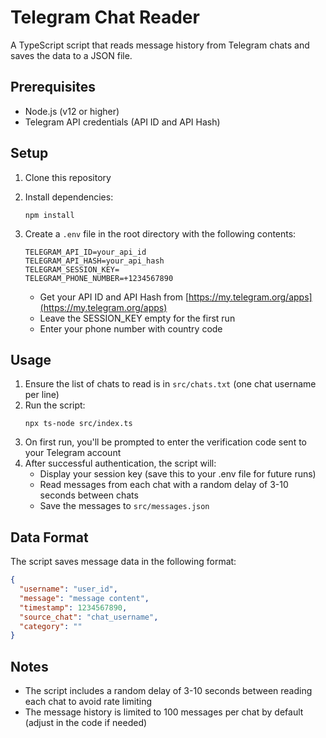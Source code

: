 # Telegram Chat Reader

A TypeScript script that reads message history from Telegram chats and saves the data to a JSON file.

## Prerequisites

- Node.js (v12 or higher)
- Telegram API credentials (API ID and API Hash)

## Setup

1. Clone this repository
2. Install dependencies:
   ```
   npm install
   ```
3. Create a `.env` file in the root directory with the following contents:
   ```
   TELEGRAM_API_ID=your_api_id
   TELEGRAM_API_HASH=your_api_hash
   TELEGRAM_SESSION_KEY=
   TELEGRAM_PHONE_NUMBER=+1234567890
   ```
   
   - Get your API ID and API Hash from [https://my.telegram.org/apps](https://my.telegram.org/apps)
   - Leave the SESSION_KEY empty for the first run
   - Enter your phone number with country code

## Usage

1. Ensure the list of chats to read is in `src/chats.txt` (one chat username per line)
2. Run the script:
   ```
   npx ts-node src/index.ts
   ```
3. On first run, you'll be prompted to enter the verification code sent to your Telegram account
4. After successful authentication, the script will:
   - Display your session key (save this to your .env file for future runs)
   - Read messages from each chat with a random delay of 3-10 seconds between chats
   - Save the messages to `src/messages.json`

## Data Format

The script saves message data in the following format:

```json
{
  "username": "user_id",
  "message": "message content",
  "timestamp": 1234567890,
  "source_chat": "chat_username",
  "category": ""
}
```

## Notes

- The script includes a random delay of 3-10 seconds between reading each chat to avoid rate limiting
- The message history is limited to 100 messages per chat by default (adjust in the code if needed)